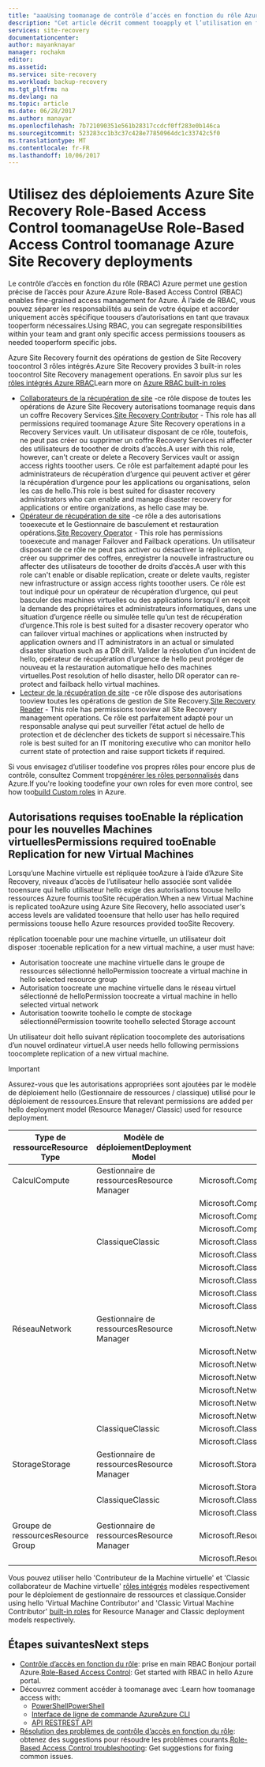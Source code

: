 ```yaml
---
title: "aaaUsing toomanage de contrôle d’accès en fonction du rôle Azure Site Recovery | Documents Microsoft"
description: "Cet article décrit comment tooapply et l’utilisation en fonction du rôle de contrôle d’accès (RBAC) toomanage vos déploiements Azure Site Recovery"
services: site-recovery
documentationcenter: 
author: mayanknayar
manager: rochakm
editor: 
ms.assetid: 
ms.service: site-recovery
ms.workload: backup-recovery
ms.tgt_pltfrm: na
ms.devlang: na
ms.topic: article
ms.date: 06/28/2017
ms.author: manayar
ms.openlocfilehash: 7b721090351e561b28317ccdcf0ff283e0b146ca
ms.sourcegitcommit: 523283cc1b3c37c428e77850964dc1c33742c5f0
ms.translationtype: MT
ms.contentlocale: fr-FR
ms.lasthandoff: 10/06/2017
---
```

# <a name="use-role-based-access-control-toomanage-azure-site-recovery-deployments"></a><span data-ttu-id="a92e4-103">Utilisez des déploiements Azure Site Recovery Role-Based Access Control toomanage</span><span class="sxs-lookup"><span data-stu-id="a92e4-103">Use Role-Based Access Control toomanage Azure Site Recovery deployments</span></span>

<span data-ttu-id="a92e4-104">Le contrôle d’accès en fonction du rôle (RBAC) Azure permet une gestion précise de l’accès pour Azure.</span><span class="sxs-lookup"><span data-stu-id="a92e4-104">Azure Role-Based Access Control (RBAC) enables fine-grained access management for Azure.</span></span> <span data-ttu-id="a92e4-105">À l’aide de RBAC, vous pouvez séparer les responsabilités au sein de votre équipe et accorder uniquement accès spécifique toousers d’autorisations en tant que travaux tooperform nécessaires.</span><span class="sxs-lookup"><span data-stu-id="a92e4-105">Using RBAC, you can segregate responsibilities within your team and grant only specific access permissions toousers as needed tooperform specific jobs.</span></span>

<span data-ttu-id="a92e4-106">Azure Site Recovery fournit des opérations de gestion de Site Recovery toocontrol 3 rôles intégrés.</span><span class="sxs-lookup"><span data-stu-id="a92e4-106">Azure Site Recovery provides 3 built-in roles toocontrol Site Recovery management operations.</span></span> <span data-ttu-id="a92e4-107">En savoir plus sur les [rôles intégrés Azure RBAC](../active-directory/role-based-access-built-in-roles.md)</span><span class="sxs-lookup"><span data-stu-id="a92e4-107">Learn more on [Azure RBAC built-in roles](../active-directory/role-based-access-built-in-roles.md)</span></span>

* <span data-ttu-id="a92e4-108">[Collaborateurs de la récupération de site](../active-directory/role-based-access-built-in-roles.md#site-recovery-contributor) -ce rôle dispose de toutes les opérations de Azure Site Recovery autorisations toomanage requis dans un coffre Recovery Services.</span><span class="sxs-lookup"><span data-stu-id="a92e4-108">[Site Recovery Contributor](../active-directory/role-based-access-built-in-roles.md#site-recovery-contributor) - This role has all permissions required toomanage Azure Site Recovery operations in a Recovery Services vault.</span></span> <span data-ttu-id="a92e4-109">Un utilisateur disposant de ce rôle, toutefois, ne peut pas créer ou supprimer un coffre Recovery Services ni affecter des utilisateurs de tooother de droits d’accès.</span><span class="sxs-lookup"><span data-stu-id="a92e4-109">A user with this role, however, can't create or delete a Recovery Services vault or assign access rights tooother users.</span></span> <span data-ttu-id="a92e4-110">Ce rôle est parfaitement adapté pour les administrateurs de récupération d’urgence qui peuvent activer et gérer la récupération d’urgence pour les applications ou organisations, selon les cas de hello.</span><span class="sxs-lookup"><span data-stu-id="a92e4-110">This role is best suited for disaster recovery administrators who can enable and manage disaster recovery for applications or entire organizations, as hello case may be.</span></span>
* <span data-ttu-id="a92e4-111">[Opérateur de récupération de site](../active-directory/role-based-access-built-in-roles.md#site-recovery-operator) -ce rôle a des autorisations tooexecute et le Gestionnaire de basculement et restauration opérations.</span><span class="sxs-lookup"><span data-stu-id="a92e4-111">[Site Recovery Operator](../active-directory/role-based-access-built-in-roles.md#site-recovery-operator) - This role has permissions tooexecute and manager Failover and Failback operations.</span></span> <span data-ttu-id="a92e4-112">Un utilisateur disposant de ce rôle ne peut pas activer ou désactiver la réplication, créer ou supprimer des coffres, enregistrer la nouvelle infrastructure ou affecter des utilisateurs de tooother de droits d’accès.</span><span class="sxs-lookup"><span data-stu-id="a92e4-112">A user with this role can't enable or disable replication, create or delete vaults, register new infrastructure or assign access rights tooother users.</span></span> <span data-ttu-id="a92e4-113">Ce rôle est tout indiqué pour un opérateur de récupération d’urgence, qui peut basculer des machines virtuelles ou des applications lorsqu’il en reçoit la demande des propriétaires et administrateurs informatiques, dans une situation d’urgence réelle ou simulée telle qu’un test de récupération d’urgence.</span><span class="sxs-lookup"><span data-stu-id="a92e4-113">This role is best suited for a disaster recovery operator who can failover virtual machines or applications when instructed by application owners and IT administrators in an actual or simulated disaster situation such as a DR drill.</span></span> <span data-ttu-id="a92e4-114">Valider la résolution d’un incident de hello, opérateur de récupération d’urgence de hello peut protéger de nouveau et la restauration automatique hello des machines virtuelles.</span><span class="sxs-lookup"><span data-stu-id="a92e4-114">Post resolution of hello disaster, hello DR operator can re-protect and failback hello virtual machines.</span></span>
* <span data-ttu-id="a92e4-115">[Lecteur de la récupération de site](../active-directory/role-based-access-built-in-roles.md#site-recovery-reader) -ce rôle dispose des autorisations tooview toutes les opérations de gestion de Site Recovery.</span><span class="sxs-lookup"><span data-stu-id="a92e4-115">[Site Recovery Reader](../active-directory/role-based-access-built-in-roles.md#site-recovery-reader) - This role has permissions tooview all Site Recovery management operations.</span></span> <span data-ttu-id="a92e4-116">Ce rôle est parfaitement adapté pour un responsable analyse qui peut surveiller l’état actuel de hello de protection et de déclencher des tickets de support si nécessaire.</span><span class="sxs-lookup"><span data-stu-id="a92e4-116">This role is best suited for an IT monitoring executive who can monitor hello current state of protection and raise support tickets if required.</span></span>

<span data-ttu-id="a92e4-117">Si vous envisagez d’utiliser toodefine vos propres rôles pour encore plus de contrôle, consultez Comment trop[générer les rôles personnalisés](../active-directory/role-based-access-control-custom-roles.md) dans Azure.</span><span class="sxs-lookup"><span data-stu-id="a92e4-117">If you're looking toodefine your own roles for even more control, see how too[build Custom roles](../active-directory/role-based-access-control-custom-roles.md) in Azure.</span></span>

## <a name="permissions-required-tooenable-replication-for-new-virtual-machines"></a><span data-ttu-id="a92e4-118">Autorisations requises tooEnable la réplication pour les nouvelles Machines virtuelles</span><span class="sxs-lookup"><span data-stu-id="a92e4-118">Permissions required tooEnable Replication for new Virtual Machines</span></span>
<span data-ttu-id="a92e4-119">Lorsqu’une Machine virtuelle est répliquée tooAzure à l’aide d’Azure Site Recovery, niveaux d’accès de l’utilisateur hello associée sont validée tooensure qui hello utilisateur hello exige des autorisations toouse hello ressources Azure fournis tooSite récupération.</span><span class="sxs-lookup"><span data-stu-id="a92e4-119">When a new Virtual Machine is replicated tooAzure using Azure Site Recovery, hello associated user's access levels are validated tooensure that hello user has hello required permissions toouse hello Azure resources provided tooSite Recovery.</span></span>

<span data-ttu-id="a92e4-120">réplication tooenable pour une machine virtuelle, un utilisateur doit disposer :</span><span class="sxs-lookup"><span data-stu-id="a92e4-120">tooenable replication for a new virtual machine, a user must have:</span></span>
* <span data-ttu-id="a92e4-121">Autorisation toocreate une machine virtuelle dans le groupe de ressources sélectionné hello</span><span class="sxs-lookup"><span data-stu-id="a92e4-121">Permission toocreate a virtual machine in hello selected resource group</span></span>
* <span data-ttu-id="a92e4-122">Autorisation toocreate une machine virtuelle dans le réseau virtuel sélectionné de hello</span><span class="sxs-lookup"><span data-stu-id="a92e4-122">Permission toocreate a virtual machine in hello selected virtual network</span></span>
* <span data-ttu-id="a92e4-123">Autorisation toowrite toohello le compte de stockage sélectionné</span><span class="sxs-lookup"><span data-stu-id="a92e4-123">Permission toowrite toohello selected Storage account</span></span>

<span data-ttu-id="a92e4-124">Un utilisateur doit hello suivant réplication toocomplete des autorisations d’un nouvel ordinateur virtuel.</span><span class="sxs-lookup"><span data-stu-id="a92e4-124">A user needs hello following permissions toocomplete replication of a new virtual machine.</span></span>

> [!IMPORTANT]
><span data-ttu-id="a92e4-125">Assurez-vous que les autorisations appropriées sont ajoutées par le modèle de déploiement hello (Gestionnaire de ressources / classique) utilisé pour le déploiement de ressources.</span><span class="sxs-lookup"><span data-stu-id="a92e4-125">Ensure that relevant permissions are added per hello deployment model (Resource Manager/ Classic) used for resource deployment.</span></span>

| <span data-ttu-id="a92e4-126">**Type de ressource**</span><span class="sxs-lookup"><span data-stu-id="a92e4-126">**Resource Type**</span></span> | <span data-ttu-id="a92e4-127">**Modèle de déploiement**</span><span class="sxs-lookup"><span data-stu-id="a92e4-127">**Deployment Model**</span></span> | <span data-ttu-id="a92e4-128">**Permission**</span><span class="sxs-lookup"><span data-stu-id="a92e4-128">**Permission**</span></span> |
| --- | --- | --- |
| <span data-ttu-id="a92e4-129">Calcul</span><span class="sxs-lookup"><span data-stu-id="a92e4-129">Compute</span></span> | <span data-ttu-id="a92e4-130">Gestionnaire de ressources</span><span class="sxs-lookup"><span data-stu-id="a92e4-130">Resource Manager</span></span> | <span data-ttu-id="a92e4-131">Microsoft.Compute/availabilitySets/read</span><span class="sxs-lookup"><span data-stu-id="a92e4-131">Microsoft.Compute/availabilitySets/read</span></span> |
|  |  | <span data-ttu-id="a92e4-132">Microsoft.Compute/virtualMachines/read</span><span class="sxs-lookup"><span data-stu-id="a92e4-132">Microsoft.Compute/virtualMachines/read</span></span> |
|  |  | <span data-ttu-id="a92e4-133">Microsoft.Compute/virtualMachines/write</span><span class="sxs-lookup"><span data-stu-id="a92e4-133">Microsoft.Compute/virtualMachines/write</span></span> |
|  |  | <span data-ttu-id="a92e4-134">Microsoft.Compute/virtualMachines/delete</span><span class="sxs-lookup"><span data-stu-id="a92e4-134">Microsoft.Compute/virtualMachines/delete</span></span> |
|  | <span data-ttu-id="a92e4-135">Classique</span><span class="sxs-lookup"><span data-stu-id="a92e4-135">Classic</span></span> | <span data-ttu-id="a92e4-136">Microsoft.ClassicCompute/domainNames/read</span><span class="sxs-lookup"><span data-stu-id="a92e4-136">Microsoft.ClassicCompute/domainNames/read</span></span> |
|  |  | <span data-ttu-id="a92e4-137">Microsoft.ClassicCompute/domainNames/write</span><span class="sxs-lookup"><span data-stu-id="a92e4-137">Microsoft.ClassicCompute/domainNames/write</span></span> |
|  |  | <span data-ttu-id="a92e4-138">Microsoft.ClassicCompute/domainNames/delete</span><span class="sxs-lookup"><span data-stu-id="a92e4-138">Microsoft.ClassicCompute/domainNames/delete</span></span> |
|  |  | <span data-ttu-id="a92e4-139">Microsoft.ClassicCompute/virtualMachines/read</span><span class="sxs-lookup"><span data-stu-id="a92e4-139">Microsoft.ClassicCompute/virtualMachines/read</span></span> |
|  |  | <span data-ttu-id="a92e4-140">Microsoft.ClassicCompute/virtualMachines/write</span><span class="sxs-lookup"><span data-stu-id="a92e4-140">Microsoft.ClassicCompute/virtualMachines/write</span></span> |
|  |  | <span data-ttu-id="a92e4-141">Microsoft.ClassicCompute/virtualMachines/delete</span><span class="sxs-lookup"><span data-stu-id="a92e4-141">Microsoft.ClassicCompute/virtualMachines/delete</span></span> |
| <span data-ttu-id="a92e4-142">Réseau</span><span class="sxs-lookup"><span data-stu-id="a92e4-142">Network</span></span> | <span data-ttu-id="a92e4-143">Gestionnaire de ressources</span><span class="sxs-lookup"><span data-stu-id="a92e4-143">Resource Manager</span></span> | <span data-ttu-id="a92e4-144">Microsoft.Network/networkInterfaces/read</span><span class="sxs-lookup"><span data-stu-id="a92e4-144">Microsoft.Network/networkInterfaces/read</span></span> |
|  |  | <span data-ttu-id="a92e4-145">Microsoft.Network/networkInterfaces/write</span><span class="sxs-lookup"><span data-stu-id="a92e4-145">Microsoft.Network/networkInterfaces/write</span></span> |
|  |  | <span data-ttu-id="a92e4-146">Microsoft.Network/networkInterfaces/delete</span><span class="sxs-lookup"><span data-stu-id="a92e4-146">Microsoft.Network/networkInterfaces/delete</span></span> |
|  |  | <span data-ttu-id="a92e4-147">Microsoft.Network/networkInterfaces/join/action</span><span class="sxs-lookup"><span data-stu-id="a92e4-147">Microsoft.Network/networkInterfaces/join/action</span></span> |
|  |  | <span data-ttu-id="a92e4-148">Microsoft.Network/virtualNetworks/read</span><span class="sxs-lookup"><span data-stu-id="a92e4-148">Microsoft.Network/virtualNetworks/read</span></span> |
|  |  | <span data-ttu-id="a92e4-149">Microsoft.Network/virtualNetworks/subnets/read</span><span class="sxs-lookup"><span data-stu-id="a92e4-149">Microsoft.Network/virtualNetworks/subnets/read</span></span> |
|  |  | <span data-ttu-id="a92e4-150">Microsoft.Network/virtualNetworks/subnets/join/action</span><span class="sxs-lookup"><span data-stu-id="a92e4-150">Microsoft.Network/virtualNetworks/subnets/join/action</span></span> |
|  | <span data-ttu-id="a92e4-151">Classique</span><span class="sxs-lookup"><span data-stu-id="a92e4-151">Classic</span></span> | <span data-ttu-id="a92e4-152">Microsoft.ClassicNetwork/virtualNetworks/read</span><span class="sxs-lookup"><span data-stu-id="a92e4-152">Microsoft.ClassicNetwork/virtualNetworks/read</span></span> |
|  |  | <span data-ttu-id="a92e4-153">Microsoft.ClassicNetwork/virtualNetworks/join/action</span><span class="sxs-lookup"><span data-stu-id="a92e4-153">Microsoft.ClassicNetwork/virtualNetworks/join/action</span></span> |
| <span data-ttu-id="a92e4-154">Storage</span><span class="sxs-lookup"><span data-stu-id="a92e4-154">Storage</span></span> | <span data-ttu-id="a92e4-155">Gestionnaire de ressources</span><span class="sxs-lookup"><span data-stu-id="a92e4-155">Resource Manager</span></span> | <span data-ttu-id="a92e4-156">Microsoft.Storage/storageAccounts/read</span><span class="sxs-lookup"><span data-stu-id="a92e4-156">Microsoft.Storage/storageAccounts/read</span></span> |
|  |  | <span data-ttu-id="a92e4-157">Microsoft.Storage/storageAccounts/listkeys/action</span><span class="sxs-lookup"><span data-stu-id="a92e4-157">Microsoft.Storage/storageAccounts/listkeys/action</span></span> |
|  | <span data-ttu-id="a92e4-158">Classique</span><span class="sxs-lookup"><span data-stu-id="a92e4-158">Classic</span></span> | <span data-ttu-id="a92e4-159">Microsoft.ClassicStorage/storageAccounts/read</span><span class="sxs-lookup"><span data-stu-id="a92e4-159">Microsoft.ClassicStorage/storageAccounts/read</span></span> |
|  |  | <span data-ttu-id="a92e4-160">Microsoft.ClassicStorage/storageAccounts/listKeys/action</span><span class="sxs-lookup"><span data-stu-id="a92e4-160">Microsoft.ClassicStorage/storageAccounts/listKeys/action</span></span> |
| <span data-ttu-id="a92e4-161">Groupe de ressources</span><span class="sxs-lookup"><span data-stu-id="a92e4-161">Resource Group</span></span> | <span data-ttu-id="a92e4-162">Gestionnaire de ressources</span><span class="sxs-lookup"><span data-stu-id="a92e4-162">Resource Manager</span></span> | <span data-ttu-id="a92e4-163">Microsoft.Resources/deployments/*</span><span class="sxs-lookup"><span data-stu-id="a92e4-163">Microsoft.Resources/deployments/*</span></span> |
|  |  | <span data-ttu-id="a92e4-164">Microsoft.Resources/subscriptions/resourceGroups/read</span><span class="sxs-lookup"><span data-stu-id="a92e4-164">Microsoft.Resources/subscriptions/resourceGroups/read</span></span> |

<span data-ttu-id="a92e4-165">Vous pouvez utiliser hello 'Contributeur de la Machine virtuelle' et 'Classic collaborateur de Machine virtuelle' [rôles intégrés](../active-directory/role-based-access-built-in-roles.md) modèles respectivement pour le déploiement de gestionnaire de ressources et classique.</span><span class="sxs-lookup"><span data-stu-id="a92e4-165">Consider using hello 'Virtual Machine Contributor' and 'Classic Virtual Machine Contributor' [built-in roles](../active-directory/role-based-access-built-in-roles.md) for Resource Manager and Classic deployment models respectively.</span></span>

## <a name="next-steps"></a><span data-ttu-id="a92e4-166">Étapes suivantes</span><span class="sxs-lookup"><span data-stu-id="a92e4-166">Next steps</span></span>
* <span data-ttu-id="a92e4-167">[Contrôle d’accès en fonction du rôle](../active-directory/role-based-access-control-configure.md): prise en main RBAC Bonjour portail Azure.</span><span class="sxs-lookup"><span data-stu-id="a92e4-167">[Role-Based Access Control](../active-directory/role-based-access-control-configure.md): Get started with RBAC in hello Azure portal.</span></span>
* <span data-ttu-id="a92e4-168">Découvrez comment accéder à toomanage avec :</span><span class="sxs-lookup"><span data-stu-id="a92e4-168">Learn how toomanage access with:</span></span>
  * [<span data-ttu-id="a92e4-169">PowerShell</span><span class="sxs-lookup"><span data-stu-id="a92e4-169">PowerShell</span></span>](../active-directory/role-based-access-control-manage-access-powershell.md)
  * [<span data-ttu-id="a92e4-170">Interface de ligne de commande Azure</span><span class="sxs-lookup"><span data-stu-id="a92e4-170">Azure CLI</span></span>](../active-directory/role-based-access-control-manage-access-azure-cli.md)
  * [<span data-ttu-id="a92e4-171">API REST</span><span class="sxs-lookup"><span data-stu-id="a92e4-171">REST API</span></span>](../active-directory/role-based-access-control-manage-access-rest.md)
* <span data-ttu-id="a92e4-172">[Résolution des problèmes de contrôle d’accès en fonction du rôle](../active-directory/role-based-access-control-troubleshooting.md): obtenez des suggestions pour résoudre les problèmes courants.</span><span class="sxs-lookup"><span data-stu-id="a92e4-172">[Role-Based Access Control troubleshooting](../active-directory/role-based-access-control-troubleshooting.md): Get suggestions for fixing common issues.</span></span>
